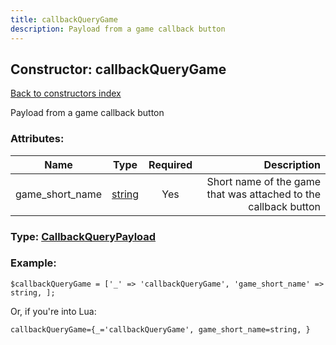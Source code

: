 ```yaml
---
title: callbackQueryGame
description: Payload from a game callback button
---
```

## Constructor: callbackQueryGame  
[Back to constructors index](index.md)



Payload from a game callback button

### Attributes:

| Name     |    Type       | Required | Description |
|----------|:-------------:|:--------:|------------:|
|game\_short\_name|[string](../types/string.md) | Yes|Short name of the game that was attached to the callback button|



### Type: [CallbackQueryPayload](../types/CallbackQueryPayload.md)


### Example:

```
$callbackQueryGame = ['_' => 'callbackQueryGame', 'game_short_name' => string, ];
```  

Or, if you're into Lua:  


```
callbackQueryGame={_='callbackQueryGame', game_short_name=string, }

```


